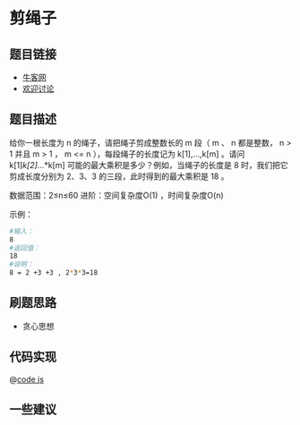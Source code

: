 # 剪绳子


## 题目链接

- [牛客网](https://www.nowcoder.com/practice/57d85990ba5b440ab888fc72b0751bf8)
- [欢迎讨论]()

## 题目描述

给你一根长度为 n 的绳子，请把绳子剪成整数长的 m 段（ m 、 n 都是整数， n > 1 并且 m > 1 ， m <= n ），每段绳子的长度记为 k[1],...,k[m] 。请问 k[1]*k[2]*...*k[m] 可能的最大乘积是多少？例如，当绳子的长度是 8 时，我们把它剪成长度分别为 2、3、3 的三段，此时得到的最大乘积是 18 。

数据范围：2≤n≤60
进阶：空间复杂度O(1) ，时间复杂度O(n)


示例：

```bash
#输入：
8
#返回值：
18
#说明：
8 = 2 +3 +3 , 2*3*3=18 
```

## 刷题思路

- 贪心思想


## 代码实现

@[code js](@code/algorithm/剑指/贪心思想/cutRope.js)


## 一些建议